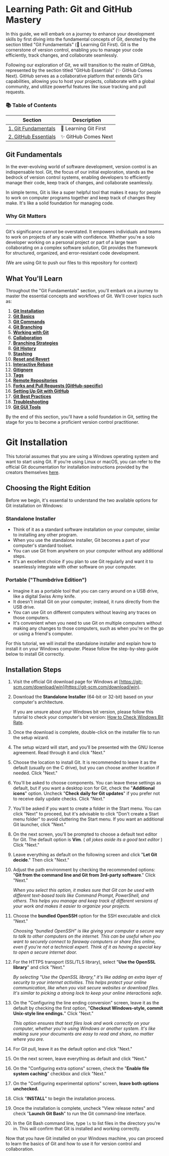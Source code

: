 # Learning Path: Git and GitHub Mastery

In this guide, we will embark on a journey to enhance your development skills by first diving into the fundamental concepts of Git, denoted by the section titled "Git Fundamentals" (🚀 Learning Git First). Git is the cornerstone of version control, enabling you to manage your code efficiently, track changes, and collaborate seamlessly.

Following our exploration of Git, we will transition to the realm of GitHub, represented by the section titled "GitHub Essentials" (✨ GitHub Comes Next). GitHub serves as a collaborative platform that extends Git's capabilities, allowing you to host your projects, collaborate with a global community, and utilize powerful features like issue tracking and pull requests.

### 📚 Table of Contents

| Section            | Description               |
|--------------------|---------------------------|
| [1. Git Fundamentals](#git-fundamentals) | 🚀 Learning Git First |
| [2. GitHub Essentials]() | ✨ GitHub Comes Next |

## Git Fundamentals

In the ever-evolving world of software development, version control is an indispensable tool. Git, the focus of our initial exploration, stands as the bedrock of version control systems, enabling developers to efficiently manage their code, keep track of changes, and collaborate seamlessly.

In simple terms, Git is like a super helpful tool that makes it easy for people to work on computer programs together and keep track of changes they make. It's like a solid foundation for managing code.

### Why Git Matters

---

Git's significance cannot be overstated. It empowers individuals and teams to work on projects of any scale with confidence. Whether you're a solo developer working on a personal project or part of a large team collaborating on a complex software solution, Git provides the framework for structured, organized, and error-resistant code development.

(We are using Git to push our files to this repository for context)

## What You'll Learn

Throughout the "Git Fundamentals" section, you'll embark on a journey to master the essential concepts and workflows of Git. We'll cover topics such as:

1. **[Git Installation](#git-installation)**
2. **[Git Basics](#git-basics)**
3. **[Git Commands](#git-commands)**
4. **[Git Branching](#git-branching)**
5. **[Working with Git](#working-with-git)**
6. **[Collaboration](#collaboration)**
7. **[Branching Strategies](#branching-strategies)**
8. **[Git History](#git-history)**
9. **[Stashing](#stashing)**
10. **[Reset and Revert](#reset-and-revert)**
11. **[Interactive Rebase](#interactive-rebase)**
12. **[Gitignore](#gitignore)**
13. **[Tags](#tags)**
14. **[Remote Repositories](#remote-repositories)**
15. **[Forks and Pull Requests (GitHub-specific)](#forks-and-pull-requests)**
16. **[Setting Up Git with GitHub](#setting-up-git-with-github)**
17. **[Git Best Practices](#git-best-practices)**
18. **[Troubleshooting](#troubleshooting)**
19. **[Git GUI Tools](#git-gui-tools)**

By the end of this section, you'll have a solid foundation in Git, setting the stage for you to become a proficient version control practitioner.

# Git Installation

This tutorial assumes that you are using a Windows operating system and want to start using Git. If you're using Linux or macOS, you can refer to the official Git documentation for installation instructions provided by the creators themselves [here](https://git-scm.com/book/en/v2/Getting-Started-Installing-Git).

## Choosing the Right Edition

Before we begin, it's essential to understand the two available options for Git installation on Windows:

### Standalone Installer

- Think of it as a standard software installation on your computer, similar to installing any other program.
- When you use the standalone installer, Git becomes a part of your computer's standard toolset.
- You can use Git from anywhere on your computer without any additional steps.
- It's an excellent choice if you plan to use Git regularly and want it to seamlessly integrate with other software on your computer.

### Portable ("Thumbdrive Edition")

- Imagine it as a portable tool that you can carry around on a USB drive, like a digital Swiss Army knife.
- It doesn't install Git on your computer; instead, it runs directly from the USB drive.
- You can use Git on different computers without leaving any traces on those computers.
- It's convenient when you need to use Git on multiple computers without making any changes to those computers, such as when you're on the go or using a friend's computer.

For this tutorial, we will install the standalone installer and explain how to install it on your Windows computer. Please follow the step-by-step guide below to install Git correctly.

## Installation Steps

1. Visit the official Git download page for Windows at [https://git-scm.com/download/win](https://git-scm.com/download/win).

2. Download the **Standalone Installer** (64-bit or 32-bit) based on your computer's architecture.

    If you are unsure about your Windows bit version, please follow this tutorial to check your computer's bit version: [How to Check Windows Bit Rate](https://support.microsoft.com/en-us/windows/32-bit-and-64-bit-windows-frequently-asked-questions-c6ca9541-8dce-4d48-0415-94a3faa2e13d).

3. Once the download is complete, double-click on the installer file to run the setup wizard.

4. The setup wizard will start, and you'll be presented with the GNU license agreement. Read through it and click "Next."

5. Choose the location to install Git. It is recommended to leave it as the default (usually on the C drive), but you can choose another location if needed. Click "Next."

6. You'll be asked to choose components. You can leave these settings as default, but if you want a desktop icon for Git, check the "**Additional icons**" option. Uncheck "**Check daily for Git updates**" if you prefer not to receive daily update checks. Click "Next."

7. You'll be asked if you want to create a folder in the Start menu. You can click "Next" to proceed, but it's advisable to click "Don't create a Start menu folder" to avoid cluttering the Start menu. If you want an additional Git launcher, click "Next."

8. On the next screen, you'll be prompted to choose a default text editor for Git. The default option is **Vim**. ( _all jokes aside its a good text editor_ ) Click "Next."

9. Leave everything as default on the following screen and click "**Let Git decide**." Then click "Next."

10. Adjust the path environment by checking the recommended options: "**Git from the command line and Git from 3rd-party software**." Click "Next."

    _When you select this option, it makes sure that Git can be used with different text-based tools like Command Prompt, PowerShell, and others. This helps you manage and keep track of different versions of your work and makes it easier to organize your projects._

11. Choose the **bundled OpenSSH** option for the SSH executable and click "Next."

    _Choosing "bundled OpenSSH" is like giving your computer a secure way to talk to other computers on the internet. This can be useful when you want to securely connect to faraway computers or share files online, even if you're not a technical expert. Think of it as having a special key to open a secure internet door._

12. For the HTTPS transport (SSL/TLS library), select "**Use the OpenSSL library**" and click "Next."

    _By selecting "Use the OpenSSL library," it's like adding an extra layer of security to your internet activities. This helps protect your online communication, like when you visit secure websites or download files. It's similar to picking a strong lock to keep your online interactions safe._

13. On the "Configuring the line ending conversion" screen, leave it as the default by checking the first option, "**Checkout Windows-style, commit Unix-style line endings.**" Click "Next."

    _This option ensures that text files look and work correctly on your computer, whether you're using Windows or another system. It's like making sure your documents are easy to read and share, no matter where you are._

14. For Git pull, leave it as the default option and click "Next."

15. On the next screen, leave everything as default and click "Next."

16. On the "Configuring extra options" screen, check the "**Enable file system caching**" checkbox and click "Next."

17. On the "Configuring experimental options" screen, **leave both options unchecked.**

18. Click "**INSTALL**" to begin the installation process.

19. Once the installation is complete, uncheck "View release notes" and check "**Launch Git Bash**" to run the Git command-line interface.

20. In the Git Bash command line, type `ls` to list files in the directory you're in. This will confirm that Git is installed and working correctly.

Now that you have Git installed on your Windows machine, you can proceed to learn the basics of Git and how to use it for version control and collaboration.
